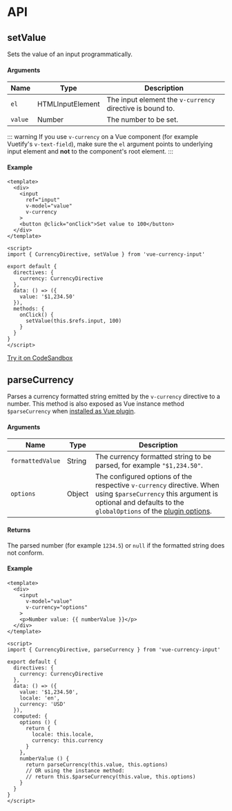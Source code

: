 # API

## setValue
Sets the value of an input programmatically.

#### Arguments
Name | Type | Description
--- | --- | --- 
`el` | HTMLInputElement | The input element the `v-currency` directive is bound to.
`value` | Number | The number to be set. 

::: warning
If you use `v-currency` on a Vue component (for example Vuetify's `v-text-field`), make sure the `el` argument points to underlying input element and **not** to the component's root element.
:::

#### Example
``` vue
<template>
  <div>
    <input
      ref="input"
      v-model="value"
      v-currency
    >
    <button @click="onClick">Set value to 100</button>
  </div>
</template>

<script>
import { CurrencyDirective, setValue } from 'vue-currency-input'

export default {
  directives: {
    currency: CurrencyDirective
  },
  data: () => ({
    value: '$1,234.50'
  }),
  methods: {
    onClick() {
      setValue(this.$refs.input, 100)
    }
  }
}
</script>
```
[Try it on CodeSandbox](https://codesandbox.io/s/vue-currency-input-set-value-programmatically-rv95r?file=/src/App.vue)

## parseCurrency
Parses a currency formatted string emitted by the `v-currency` directive to a number. This method is also exposed as Vue instance method `$parseCurrency` when [installed as Vue plugin](/guide/#installation).

#### Arguments
Name | Type | Description
--- | --- | --- 
`formattedValue` | String | The currency formatted string to be parsed, for example `"$1,234.50"`.
`options` | Object | The configured options of the respective `v-currency` directive. When using `$parseCurrency` this argument is optional and defaults to the `globalOptions` of the [plugin options](/config/#plugin-options).

#### Returns
The parsed number (for example `1234.5`) or `null` if the formatted string does not conform.

#### Example
``` vue
<template>
  <div>
    <input
      v-model="value"
      v-currency="options"
    >
    <p>Number value: {{ numberValue }}</p>
  </div>
</template>

<script>
import { CurrencyDirective, parseCurrency } from 'vue-currency-input'

export default {
  directives: {
    currency: CurrencyDirective
  },
  data: () => ({
    value: '$1,234.50',
    locale: 'en',
    currency: 'USD'
  }),
  computed: {
    options () {
      return {
        locale: this.locale,
        currency: this.currency
      }
    },
    numberValue () {
      return parseCurrency(this.value, this.options)
      // OR using the instance method:
      // return this.$parseCurrency(this.value, this.options)
    }
  }
}
</script>
```
